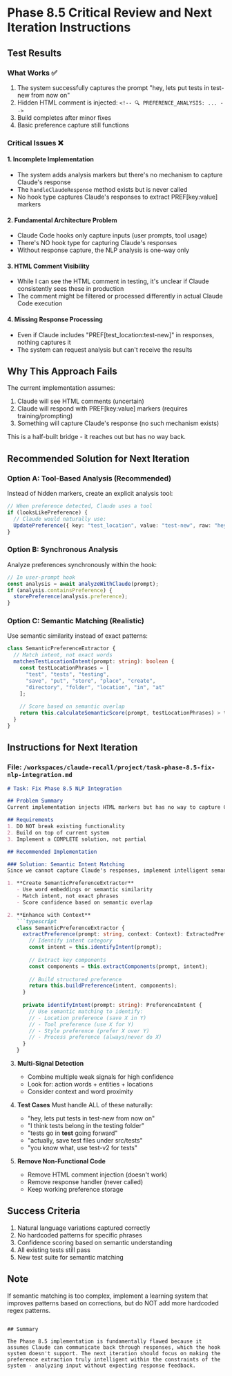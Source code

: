 # Phase 8.5 Critical Review and Next Iteration Instructions

## Test Results

### What Works ✅
1. The system successfully captures the prompt "hey, lets put tests in test-new from now on"
2. Hidden HTML comment is injected: `<!-- 🔍 PREFERENCE_ANALYSIS: ... -->`
3. Build completes after minor fixes
4. Basic preference capture still functions

### Critical Issues ❌

#### 1. **Incomplete Implementation**
- The system adds analysis markers but there's no mechanism to capture Claude's response
- The `handleClaudeResponse` method exists but is never called
- No hook type captures Claude's responses to extract PREF[key:value] markers

#### 2. **Fundamental Architecture Problem**
- Claude Code hooks only capture inputs (user prompts, tool usage)
- There's NO hook type for capturing Claude's responses
- Without response capture, the NLP analysis is one-way only

#### 3. **HTML Comment Visibility**
- While I can see the HTML comment in testing, it's unclear if Claude consistently sees these in production
- The comment might be filtered or processed differently in actual Claude Code execution

#### 4. **Missing Response Processing**
- Even if Claude includes "PREF[test_location:test-new]" in responses, nothing captures it
- The system can request analysis but can't receive the results

## Why This Approach Fails

The current implementation assumes:
1. Claude will see HTML comments (uncertain)
2. Claude will respond with PREF[key:value] markers (requires training/prompting)
3. Something will capture Claude's response (no such mechanism exists)

This is a half-built bridge - it reaches out but has no way back.

## Recommended Solution for Next Iteration

### Option A: Tool-Based Analysis (Recommended)
Instead of hidden markers, create an explicit analysis tool:

```typescript
// When preference detected, Claude uses a tool
if (looksLikePreference) {
  // Claude would naturally use:
  UpdatePreference({ key: "test_location", value: "test-new", raw: "hey, lets put tests in test-new from now on" })
}
```

### Option B: Synchronous Analysis
Analyze preferences synchronously within the hook:

```typescript
// In user-prompt hook
const analysis = await analyzeWithClaude(prompt);
if (analysis.containsPreference) {
  storePreference(analysis.preference);
}
```

### Option C: Semantic Matching (Realistic)
Use semantic similarity instead of exact patterns:

```typescript
class SemanticPreferenceExtractor {
  // Match intent, not exact words
  matchesTestLocationIntent(prompt: string): boolean {
    const testLocationPhrases = [
      "test", "tests", "testing",
      "save", "put", "store", "place", "create",
      "directory", "folder", "location", "in", "at"
    ];
    
    // Score based on semantic overlap
    return this.calculateSemanticScore(prompt, testLocationPhrases) > threshold;
  }
}
```

## Instructions for Next Iteration

### File: `/workspaces/claude-recall/project/task-phase-8.5-fix-nlp-integration.md`

```markdown
# Task: Fix Phase 8.5 NLP Integration

## Problem Summary
Current implementation injects HTML markers but has no way to capture Claude's analysis response. This makes the NLP integration non-functional.

## Requirements
1. DO NOT break existing functionality
2. Build on top of current system
3. Implement a COMPLETE solution, not partial

## Recommended Implementation

### Solution: Semantic Intent Matching
Since we cannot capture Claude's responses, implement intelligent semantic matching that doesn't require exact patterns.

1. **Create SemanticPreferenceExtractor**
   - Use word embeddings or semantic similarity
   - Match intent, not exact phrases
   - Score confidence based on semantic overlap

2. **Enhance with Context**
   ```typescript
   class SemanticPreferenceExtractor {
     extractPreference(prompt: string, context: Context): ExtractedPreference | null {
       // Identify intent category
       const intent = this.identifyIntent(prompt);
       
       // Extract key components
       const components = this.extractComponents(prompt, intent);
       
       // Build structured preference
       return this.buildPreference(intent, components);
     }
     
     private identifyIntent(prompt: string): PreferenceIntent {
       // Use semantic matching to identify:
       // - Location preference (save X in Y)
       // - Tool preference (use X for Y)
       // - Style preference (prefer X over Y)
       // - Process preference (always/never do X)
     }
   }
   ```

3. **Multi-Signal Detection**
   - Combine multiple weak signals for high confidence
   - Look for: action words + entities + locations
   - Consider context and word proximity

4. **Test Cases**
   Must handle ALL of these naturally:
   - "hey, lets put tests in test-new from now on"
   - "I think tests belong in the testing folder"
   - "tests go in __test__ going forward"
   - "actually, save test files under src/tests"
   - "you know what, use test-v2 for tests"

5. **Remove Non-Functional Code**
   - Remove HTML comment injection (doesn't work)
   - Remove response handler (never called)
   - Keep working preference storage

## Success Criteria
1. Natural language variations captured correctly
2. No hardcoded patterns for specific phrases
3. Confidence scoring based on semantic understanding
4. All existing tests still pass
5. New test suite for semantic matching

## Note
If semantic matching is too complex, implement a learning system that improves patterns based on corrections, but do NOT add more hardcoded regex patterns.
```

## Summary

The Phase 8.5 implementation is fundamentally flawed because it assumes Claude can communicate back through responses, which the hook system doesn't support. The next iteration should focus on making the preference extraction truly intelligent within the constraints of the system - analyzing input without expecting response feedback.